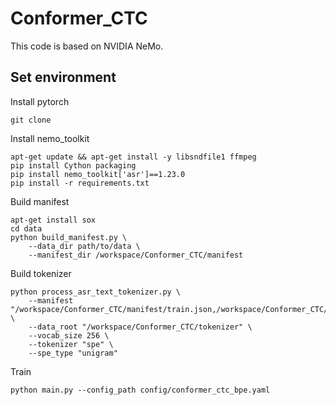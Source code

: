 # Conformer_CTC

This code is based on NVIDIA NeMo.

## Set environment
Install pytorch
```shell
git clone 
```
Install nemo_toolkit
```shell
apt-get update && apt-get install -y libsndfile1 ffmpeg
pip install Cython packaging
pip install nemo_toolkit['asr']==1.23.0
pip install -r requirements.txt
```
Build manifest
```shell
apt-get install sox
cd data
python build_manifest.py \
    --data_dir path/to/data \
    --manifest_dir /workspace/Conformer_CTC/manifest
```
Build tokenizer
```shell
python process_asr_text_tokenizer.py \
    --manifest "/workspace/Conformer_CTC/manifest/train.json,/workspace/Conformer_CTC/manifest/valid.json,/workspace/Conformer_CTC/manifest/test.json" \
    --data_root "/workspace/Conformer_CTC/tokenizer" \
    --vocab_size 256 \
    --tokenizer "spe" \
    --spe_type "unigram"
```
Train
```shell
python main.py --config_path config/conformer_ctc_bpe.yaml
```

